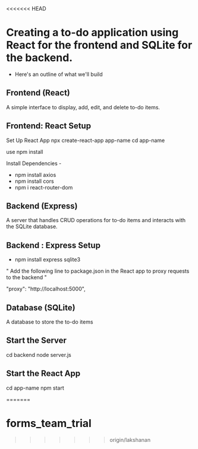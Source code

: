 <<<<<<< HEAD
# Creating a to-do application using React for the frontend and SQLite for the backend.

* Here's an outline of what we'll build

## Frontend (React)
A simple interface to display, add, edit, and delete to-do items.

## Frontend: React Setup
Set Up React App
npx create-react-app app-name
cd app-name


use npm install

Install Dependencies - 
* npm install axios
* npm install cors 
* npm i react-router-dom


## Backend (Express)
A server that handles CRUD operations for to-do items and interacts with the SQLite database.

## Backend : Express Setup
* npm install express sqlite3 

" Add the following line to package.json in the React app to proxy requests to the backend "

"proxy": "http://localhost:5000",

## Database (SQLite)
A database to store the to-do items

## Start the Server

cd backend
node server.js

## Start the React App
cd app-name
npm start



=======
# forms_team_trial
>>>>>>> origin/lakshanan
